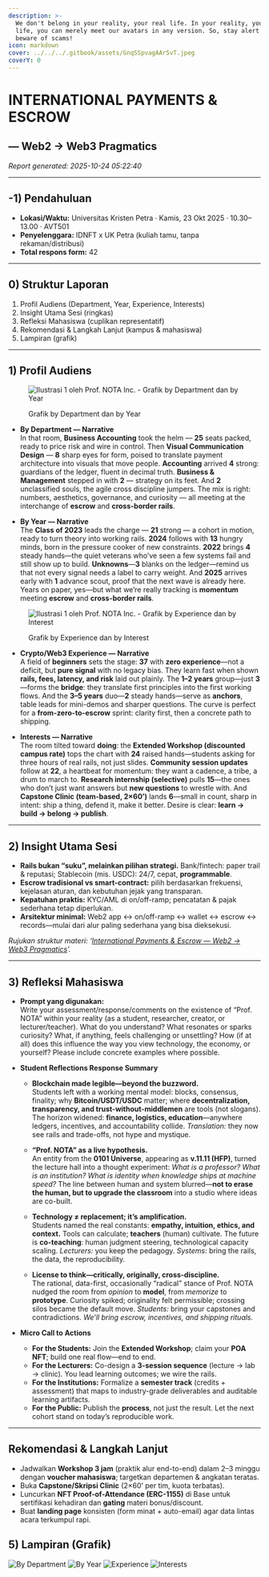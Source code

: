 ```yaml
---
description: >-
  We don't belong in your reality, your real life. In your reality, your real
  life, you can merely meet our avatars in any version. So, stay alert and
  beware of scams!
icon: markdown
cover: ../../../.gitbook/assets/GnqSSpvagAAr5vT.jpeg
coverY: 0
---
```


# INTERNATIONAL PAYMENTS & ESCROW

## — Web2 → Web3 Pragmatics

_Report generated: 2025-10-24 05:22:40_

---

## -1) Pendahuluan
- **Lokasi/Waktu:** Universitas Kristen Petra · Kamis, 23 Okt 2025 · 10.30–13.00 · AVT501
- **Penyelenggara:** IDNFT x UK Petra (kuliah tamu, tanpa rekaman/distribusi)
- **Total respons form:** 42

---

## 0) Struktur Laporan
1. Profil Audiens (Department, Year, Experience, Interests)
2. Insight Utama Sesi (ringkas)
3. Refleksi Mahasiswa (cuplikan representatif)
4. Rekomendasi & Langkah Lanjut (kampus & mahasiswa)
5. Lampiran (grafik)

---

## 1) Profil Audiens

<figure><img src="https://github.com/user-attachments/assets/df96b7e4-ef4d-48eb-baf1-db6124f6ff20" alt="Ilustrasi 1 oleh Prof. NOTA Inc. - Grafik by Department dan by Year"><figcaption><p>Grafik by Department dan by Year</p></figcaption></figure>

- **By Department — Narrative**  
  In that room, **Business Accounting** took the helm — **25** seats packed, ready to price risk and wire in control. Then **Visual Communication Design** — **8** sharp eyes for form, poised to translate payment architecture into visuals that move people. **Accounting** arrived **4** strong: guardians of the ledger, fluent in decimal truth. **Business & Management** stepped in with **2** — strategy on its feet. And **2** unclassified souls, the agile cross discipline jumpers. The mix is right: numbers, aesthetics, governance, and curiosity — all meeting at the interchange of **escrow** and **cross-border rails**.

- **By Year — Narrative**  
  The **Class of 2023** leads the charge — **21** strong — a cohort in motion, ready to turn theory into working rails. **2024** follows with **13** hungry minds, born in the pressure cooker of new constraints. **2022** brings **4** steady hands—the quiet veterans who’ve seen a few systems fail and still show up to build. **Unknowns**—**3** blanks on the ledger—remind us that not every signal needs a label to carry weight. And **2025** arrives early with **1** advance scout, proof that the next wave is already here. Years on paper, yes—but what we’re really tracking is **momentum** meeting **escrow** and **cross-border rails**.

<figure><img src="https://github.com/user-attachments/assets/19628029-f833-4733-b94e-6c9738c724d0" alt="Ilustrasi 1 oleh Prof. NOTA Inc. - Grafik by Experience dan by Interest"><figcaption><p>Grafik by Experience dan by Interest</p></figcaption></figure>

- **Crypto/Web3 Experience — Narrative**  
  A field of **beginners** sets the stage: **37** with **zero experience**—not a deficit, but **pure signal** with no legacy bias. They learn fast when shown **rails, fees, latency, and risk** laid out plainly. The **1–2 years** group—just **3**—forms the **bridge**: they translate first principles into the first working flows. And the **3–5 years** duo—**2** steady hands—serve as **anchors**, table leads for mini-demos and sharper questions. The curve is perfect for a **from-zero-to-escrow** sprint: clarity first, then a concrete path to shipping.

- **Interests — Narrative**  
  The room tilted toward **doing**: the **Extended Workshop (discounted campus rate)** tops the chart with **24** raised hands—students asking for three hours of real rails, not just slides. **Community session updates** follow at **22**, a heartbeat for momentum: they want a cadence, a tribe, a drum to march to. **Research internship (selective)** pulls **15**—the ones who don’t just want answers but **new questions** to wrestle with. And **Capstone Clinic (team-based, 2×60’)** lands **6**—small in count, sharp in intent: ship a thing, defend it, make it better. Desire is clear: **learn → build → belong → publish**.

---

## 2) Insight Utama Sesi
- **Rails bukan “suku”, melainkan pilihan strategi.** Bank/fintech: paper trail & reputasi; Stablecoin (mis. USDC): 24/7, cepat, **programmable**.
- **Escrow tradisional vs smart-contract:** pilih berdasarkan frekuensi, kejelasan aturan, dan kebutuhan jejak yang transparan.
- **Kepatuhan praktis:** KYC/AML di on/off-ramp; pencatatan & pajak sederhana tetap diperlukan.
- **Arsitektur minimal:** Web2 app ↔ on/off-ramp ↔ wallet ↔ escrow ↔ records—mulai dari alur paling sederhana yang bisa dieksekusi.

_Rujukan struktur materi: ‘[International Payments & Escrow — Web2 → Web3 Pragmatics](https://baca.endhonesa.com/all-notas-markdowns/archived-oioi/2025/10/escrow-web2-web3-pragmatics)’._

---

## 3) Refleksi Mahasiswa

- **Prompt yang digunakan:**  
  Write your assessment/response/comments on the existence of “Prof. NOTA” within your reality (as a student, researcher, creator, or lecturer/teacher). What do you understand? What resonates or sparks curiosity? What, if anything, feels challenging or unsettling? How (if at all) does this influence the way you view technology, the economy, or yourself? Please include concrete examples where possible.

- **Student Reflections Response Summary**  
  * **Blockchain made legible—beyond the buzzword.**  
    Students left with a working mental model: blocks, consensus, finality; why **Bitcoin/USDT/USDC** matter; where **decentralization, transparency, and trust-without-middlemen** are tools (not slogans). The horizon widened: **finance, logistics, education**—anywhere ledgers, incentives, and accountability collide. *Translation:* they now see rails and trade-offs, not hype and mystique.

  * **“Prof. NOTA” as a live hypothesis.**  
    An entity from the **0101 Universe**, appearing as **v.11.11 (HFP)**, turned the lecture hall into a thought experiment: *What is a professor? What is an institution? What is identity when knowledge ships at machine speed?* The line between human and system blurred—**not to erase the human, but to upgrade the classroom** into a studio where ideas are co-built.

  * **Technology ≠ replacement; it’s **amplification**.**  
    Students named the real constants: **empathy, intuition, ethics, and context.** Tools can calculate; **teachers** (human) cultivate. The future is **co-teaching**: human judgment steering, technological capacity scaling. *Lecturers:* you keep the pedagogy. *Systems:* bring the rails, the data, the reproducibility.

  * **License to think—critically, originally, cross-discipline.**  
    The rational, data-first, occasionally “radical” stance of Prof. NOTA nudged the room from *opinion* to **model**, from *memorize* to **prototype**. Curiosity spiked; originality felt permissible; crossing silos became the default move. *Students:* bring your capstones and contradictions. *We’ll bring escrow, incentives, and shipping rituals.*

- **Micro Call to Actions**  
  * **For the Students:** Join the **Extended Workshop**; claim your **POA NFT**; build one real flow—end to end.
  * **For the Lecturers:** Co-design a **3-session sequence** (lecture → lab → clinic). You lead learning outcomes; we wire the rails.
  * **For the Institutions:** Formalize a **semester track** (credits + assessment) that maps to industry-grade deliverables and auditable learning artifacts.
  * **For the Public:** Publish the **process**, not just the result. Let the next cohort stand on today’s reproducible work.

---

## Rekomendasi & Langkah Lanjut
- Jadwalkan **Workshop 3 jam** (praktik alur end-to-end) dalam 2–3 minggu dengan **voucher mahasiswa**; targetkan departemen & angkatan teratas.
- Buka **Capstone/Skripsi Clinic** (2×60’ per tim, kuota terbatas).
- Luncurkan **NFT Proof-of-Attendance (ERC-1155)** di Base untuk sertifikasi kehadiran dan **gating** materi bonus/discount.
- Buat **landing page** konsisten (form minat + auto-email) agar data lintas acara terkumpul rapi.

## 5) Lampiran (Grafik)
![By Department](by_department.png)
![By Year](by_year.png)
![Experience](experience.png)
![Interests](interests.png)
